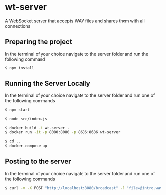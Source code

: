 # wt-server
A WebSocket server that accepts WAV files and shares them with all connections

## Preparing the project

In the terminal of your choice navigate to the server folder and run the following command

```bash
$ npm install
```

## Running the Server Locally

In the terminal of your choice navigate to the server folder and run one of the following commands

```bash
$ npm start
```

```bash
$ node src/index.js
```

```bash
$ docker build -t wt-server .
$ docker run -it -p 8080:8080 -p 8686:8686 wt-server
```

```bash
$ cd ..
$ docker-compose up
```

## Posting to the server

In the terminal of your choice navigate to the server folder and run one of the following commands

```bash
$ curl -v -X POST "http://localhost:8080/broadcast" -F "file=@intro.wav"
```
